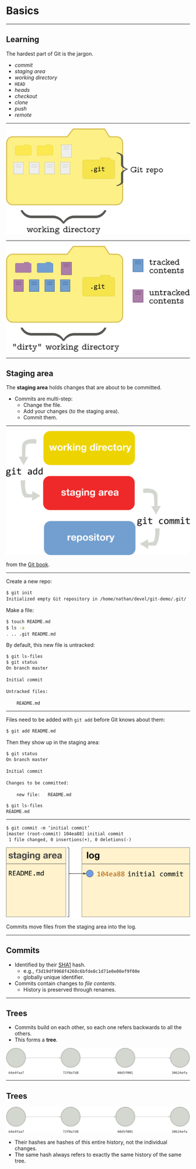 <!-- .slide: data-background="img/background.svg" -->
# Basics

---

## Learning

The hardest part of Git is the jargon.

- *commit*
- *staging area*
- *working directory*
- `HEAD`
- *heads*
- *checkout*
- *clone*
- *push*
- *remote*

---

<img src="img/git-folder.svg" />

---

<img src="img/dirty-work.svg" />

---

## Staging area

The **staging area** holds changes that are about to be committed.

- Commits are multi-step:
  - Change the file.
  - Add your changes (to the staging area).
  - Commit them.

---

<img src="img/add-commit-staging.svg" />

from the [Git book](http://git-scm.com/about/staging-area).

---

Create a new repo:

``` bash
$ git init
Initialized empty Git repository in /home/nathan/devel/git-demo/.git/
```

Make a file:


``` bash
$ touch README.md
$ ls -a
. .. .git README.md
```

By default, this new file is untracked:

```
$ git ls-files
$ git status
On branch master

Initial commit

Untracked files:

    README.md
```

---

Files need to be added with `git add` before Git knows about them:

``` bash
$ git add README.md
```

Then they show up in the staging area:

```
$ git status
On branch master

Initial commit

Changes to be committed:

    new file:   README.md
```

```
$ git ls-files
README.md
```

---

```
$ git commit -m ‘initial commit’
[master (root-commit) 104ea88] initial commit
 1 file changed, 0 insertions(+), 0 deletions(-)
```

<img src="img/log-transition.svg" />

Commits move files from the staging area into the log.

---

## Commits

<!-- .slide: data-background="img/tracking-bg.svg" -->

- Identified by their [SHA1](http://en.wikipedia.org/wiki/SHA-1) hash.
  - e.g., `f3d19df9968f4260c6bfde8c1d71e0e00ef9f00e`
  - globally unique identifier.
- Commits contain changes to *file contents*.
  - History is preserved through renames.

---

## Trees

- Commits build on each other, so each one refers backwards to all the others.
- This forms a **tree**.

<img src="img/sha-hashes.svg" />

---

## Trees

<img src="img/sha-hashes.svg" />

- Their hashes are hashes of this entire history, not the individual changes.
- The same hash always refers to exactly the same history of the same tree.

